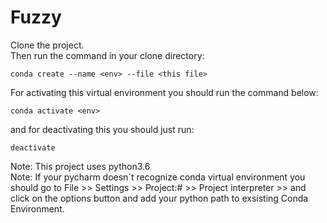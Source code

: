 # Fuzzy
Clone the project.\
Then run the command in your clone directory:
 ```
 conda create --name <env> --file <this file>
 ```
 
 For activating this virtual environment you should run the command below:
 ```
conda activate <env>
```

and for deactivating this you should just run:

```
deactivate
```

Note: This project uses python3.6\
Note: If your pycharm doesn`t recognize conda virtual environment you should go to File >> Settings >> Project:# >> Project interpreter >> and click on the options button and add your python path to exsisting Conda Environment.